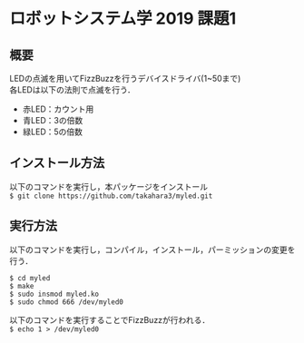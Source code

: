# ロボットシステム学 2019 課題1  
## 概要  
LEDの点滅を用いてFizzBuzzを行うデバイスドライバ(1~50まで)  
各LEDは以下の法則で点滅を行う．  
* 赤LED：カウント用  
* 青LED：3の倍数  
* 緑LED：5の倍数  

## インストール方法  
以下のコマンドを実行し，本パッケージをインストール  
`$ git clone https://github.com/takahara3/myled.git`  

## 実行方法  
以下のコマンドを実行し，コンパイル，インストール，パーミッションの変更を行う．
```
$ cd myled
$ make  
$ sudo insmod myled.ko
$ sudo chmod 666 /dev/myled0  
```  
以下のコマンドを実行することでFizzBuzzが行われる．  
`$ echo 1 > /dev/myled0`  

